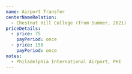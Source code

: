 ```yaml
---
name: Airport Transfer
centerNameRelation:
  - Chestnut Hill College (from Summer, 2021)
priceDetails:
  - price: 75
    payPeriod: once
  - price: 150
    payPeriod: once
notes:
  - Philadelphia International Airport, PHI
---
```

